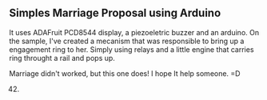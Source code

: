 ## Simples Marriage Proposal using Arduino

It uses ADAFruit PCD8544 display, a piezoeletric buzzer and an arduino. On the sample, I've created a mecanism that was responsible to bring up a engagement ring to her.
Simply using relays and a little engine that carries ring throught a rail and pops up.

Marriage didn't worked, but this one does!
I hope It help someone. =D

42.
